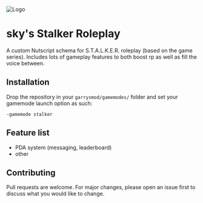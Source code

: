 ![Logo](https://i.imgur.com/6q1W83z.png)

# sky's Stalker Roleplay

A custom Nutscript schema for S.T.A.L.K.E.R. roleplay (based on the game series). Includes lots of gameplay features to both boost rp as well as fill the voice between.
## Installation

Drop the repository in your `garrysmod/gamemodes/` folder and set your gamemode launch option as such:

```
-gamemode stalker
```

## Feature list

- PDA system (messaging, leaderboard)
- other

## Contributing
Pull requests are welcome. For major changes, please open an issue first to discuss what you would like to change.
